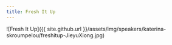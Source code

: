 ```yaml
---
title: Fresh It Up
---
```


![Fresh It Up]({{ site.github.url }}/assets/img/speakers/katerina-skroumpelou/freshitup-JieyuXiong.jpg)

